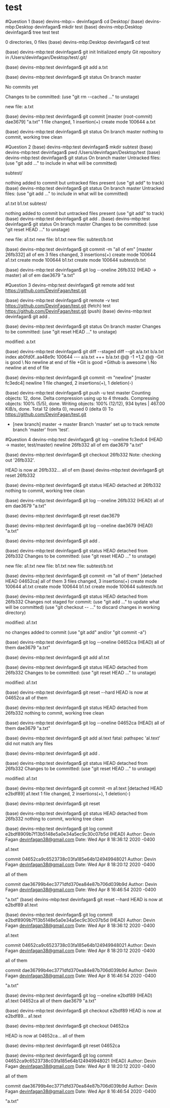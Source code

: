 # test

#Question 1
(base) devins-mbp:~ devinfagan$ cd Desktop/
  (base) devins-mbp:Desktop devinfagan$ mkdir test
(base) devins-mbp:Desktop devinfagan$ tree test
test

0 directories, 0 files
(base) devins-mbp:Desktop devinfagan$ cd test

(base) devins-mbp:test devinfagan$ git init
Initialized empty Git repository in /Users/devinfagan/Desktop/test/.git/

  (base) devins-mbp:test devinfagan$ git add a.txt

(base) devins-mbp:test devinfagan$ git status
On branch master

No commits yet

Changes to be committed:
  (use "git rm --cached <file>..." to unstage)

new file:   a.txt

(base) devins-mbp:test devinfagan$ git commit
[master (root-commit) dae3679] "a.txt"
1 file changed, 1 insertion(+)
create mode 100644 a.txt

(base) devins-mbp:test devinfagan$ git status
On branch master
nothing to commit, working tree clean

#Question 2
(base) devins-mbp:test devinfagan$ mkdir subtest
(base) devins-mbp:test devinfagan$ pwd
/Users/devinfagan/Desktop/test
(base) devins-mbp:test devinfagan$ git status
On branch master
Untracked files:
  (use "git add <file>..." to include in what will be committed)

subtest/
  
  nothing added to commit but untracked files present (use "git add" to track)
(base) devins-mbp:test devinfagan$ git status
On branch master
Untracked files:
  (use "git add <file>..." to include in what will be committed)

a1.txt
b1.txt
subtest/
  
  nothing added to commit but untracked files present (use "git add" to track)
(base) devins-mbp:test devinfagan$ git add .
(base) devins-mbp:test devinfagan$ git status
On branch master
Changes to be committed:
  (use "git reset HEAD <file>..." to unstage)

new file:   a1.txt
new file:   b1.txt
new file:   subtest/b.txt

(base) devins-mbp:test devinfagan$ git commit -m "all of em"
[master 26fb332] all of em
3 files changed, 3 insertions(+)
create mode 100644 a1.txt
create mode 100644 b1.txt
create mode 100644 subtest/b.txt

(base) devins-mbp:test devinfagan$ git log --oneline
26fb332 (HEAD -> master) all of em
dae3679 "a.txt"

#Question 3
devins-mbp:test devinfagan$ git remote add test https://github.com/DevinFagan/test.git

(base) devins-mbp:test devinfagan$ git remote -v
test	https://github.com/DevinFagan/test.git (fetch)
test	https://github.com/DevinFagan/test.git (push)
(base) devins-mbp:test devinfagan$ git add .

(base) devins-mbp:test devinfagan$ git status
On branch master
Changes to be committed:
  (use "git reset HEAD <file>..." to unstage)

modified:   a.txt

(base) devins-mbp:test devinfagan$ git diff --staged
diff --git a/a.txt b/a.txt
index ab0fd0f..aa48e9c 100644
--- a/a.txt
+++ b/a.txt
@@ -1 +1,2 @@
  -Git is good
\ No newline at end of file
+Git is good
+Github is awesome
\ No newline at end of file

(base) devins-mbp:test devinfagan$ git commit -m "newline"
[master fc3edc4] newline
1 file changed, 2 insertions(+), 1 deletion(-)

(base) devins-mbp:test devinfagan$ git push -u test master
Counting objects: 12, done.
Delta compression using up to 4 threads.
Compressing objects: 100% (5/5), done.
Writing objects: 100% (12/12), 934 bytes | 467.00 KiB/s, done.
Total 12 (delta 0), reused 0 (delta 0)
To https://github.com/DevinFagan/test.git
* [new branch]      master -> master
Branch 'master' set up to track remote branch 'master' from 'test'.

#Question 4
devins-mbp:test devinfagan$ git log --oneline
fc3edc4 (HEAD -> master, test/master) newline
26fb332 all of em
dae3679 "a.txt"

(base) devins-mbp:test devinfagan$ git checkout 26fb332
Note: checking out '26fb332'.


  HEAD is now at 26fb332... all of em
(base) devins-mbp:test devinfagan$ git reset 26fb332

  (base) devins-mbp:test devinfagan$ git status
HEAD detached at 26fb332
nothing to commit, working tree clean

(base) devins-mbp:test devinfagan$ git log --oneline
26fb332 (HEAD) all of em
dae3679 "a.txt"

(base) devins-mbp:test devinfagan$ git reset dae3679

(base) devins-mbp:test devinfagan$ git log --oneline
dae3679 (HEAD) "a.txt"

(base) devins-mbp:test devinfagan$ git add .

(base) devins-mbp:test devinfagan$ git status
HEAD detached from 26fb332
Changes to be committed:
  (use "git reset HEAD <file>..." to unstage)

new file:   a1.txt
new file:   b1.txt
new file:   subtest/b.txt

(base) devins-mbp:test devinfagan$ git commit -m "all of them"
[detached HEAD 04652ca] all of them
3 files changed, 3 insertions(+)
create mode 100644 a1.txt
create mode 100644 b1.txt
create mode 100644 subtest/b.txt

(base) devins-mbp:test devinfagan$ git status
HEAD detached from 26fb332
Changes not staged for commit:
  (use "git add <file>..." to update what will be committed)
(use "git checkout -- <file>..." to discard changes in working directory)

modified:   a1.txt

no changes added to commit (use "git add" and/or "git commit -a")

(base) devins-mbp:test devinfagan$ git log --oneline
04652ca (HEAD) all of them
dae3679 "a.txt"

(base) devins-mbp:test devinfagan$ git add a1.txt

(base) devins-mbp:test devinfagan$ git status
HEAD detached from 26fb332
Changes to be committed:
  (use "git reset HEAD <file>..." to unstage)

modified:   a1.txt

(base) devins-mbp:test devinfagan$ git reset --hard
HEAD is now at 04652ca all of them

(base) devins-mbp:test devinfagan$ git status
HEAD detached from 26fb332
nothing to commit, working tree clean

(base) devins-mbp:test devinfagan$ git log --oneline
04652ca (HEAD) all of them
dae3679 "a.txt"

(base) devins-mbp:test devinfagan$ git add al.text
fatal: pathspec 'al.text' did not match any files

(base) devins-mbp:test devinfagan$ git add .

(base) devins-mbp:test devinfagan$ git status
HEAD detached from 26fb332
Changes to be committed:
  (use "git reset HEAD <file>..." to unstage)

modified:   a1.txt

(base) devins-mbp:test devinfagan$ git commit -m a1.text
[detached HEAD e2bdf89] a1.text
1 file changed, 2 insertions(+), 1 deletion(-)

(base) devins-mbp:test devinfagan$ git reset

(base) devins-mbp:test devinfagan$ git status
HEAD detached from 26fb332
nothing to commit, working tree clean

(base) devins-mbp:test devinfagan$ git log
commit e2bdf8909b7f13b5148e5a0e34a5ec9c30c07b5d (HEAD)
Author: Devin Fagan <devinfagan38@gmail.com>
  Date:   Wed Apr 8 18:36:12 2020 -0400

a1.text

commit 04652ca9c6523738c03fa185e64b124949948021
Author: Devin Fagan <devinfagan38@gmail.com>
  Date:   Wed Apr 8 18:20:12 2020 -0400

all of them

commit dae36799b4ec3771dfd370ea84e87b706d039b9d
Author: Devin Fagan <devinfagan38@gmail.com>
  Date:   Wed Apr 8 16:46:54 2020 -0400

"a.txt"
(base) devins-mbp:test devinfagan$ git reset --hard
HEAD is now at e2bdf89 a1.text

(base) devins-mbp:test devinfagan$ git log
commit e2bdf8909b7f13b5148e5a0e34a5ec9c30c07b5d (HEAD)
Author: Devin Fagan <devinfagan38@gmail.com>
  Date:   Wed Apr 8 18:36:12 2020 -0400

a1.text

commit 04652ca9c6523738c03fa185e64b124949948021
Author: Devin Fagan <devinfagan38@gmail.com>
  Date:   Wed Apr 8 18:20:12 2020 -0400

all of them

commit dae36799b4ec3771dfd370ea84e87b706d039b9d
Author: Devin Fagan <devinfagan38@gmail.com>
  Date:   Wed Apr 8 16:46:54 2020 -0400

"a.txt"

(base) devins-mbp:test devinfagan$ git log --oneline
e2bdf89 (HEAD) a1.text
04652ca all of them
dae3679 "a.txt"

(base) devins-mbp:test devinfagan$ git checkout e2bdf89
HEAD is now at e2bdf89... a1.text

(base) devins-mbp:test devinfagan$ git checkout 04652ca

HEAD is now at 04652ca... all of them

(base) devins-mbp:test devinfagan$ git reset 04652ca

(base) devins-mbp:test devinfagan$ git log
commit 04652ca9c6523738c03fa185e64b124949948021 (HEAD)
Author: Devin Fagan <devinfagan38@gmail.com>
  Date:   Wed Apr 8 18:20:12 2020 -0400

all of them

commit dae36799b4ec3771dfd370ea84e87b706d039b9d
Author: Devin Fagan <devinfagan38@gmail.com>
  Date:   Wed Apr 8 16:46:54 2020 -0400

"a.txt"


